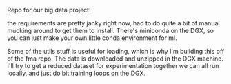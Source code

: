 Repo for our big data project!

the requirements are pretty janky right now, had to do quite a bit of manual mucking around to get them to install. There's miniconda on the DGX, so you can just make your own little conda environment for ml.

Some of the utils stuff is useful for loading, which is why I'm building this off of the fma repo. The data is downloaded and unzipped in the DGX machine.
I'll try to get a reduced dataset for experimentation together we can all run locally, and just do bit training loops on the DGX. 
